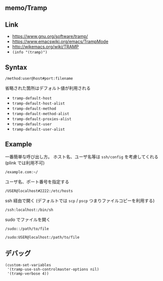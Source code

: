 memo/Tramp
----------

## Link

- https://www.gnu.org/software/tramp/
- https://www.emacswiki.org/emacs/TrampMode
- http://wikemacs.org/wiki/TRAMP
- `(info "(tramp)")`


## Syntax

    /method:user@host#port:filename

省略された箇所はデフォルト値が利用される

- `tramp-default-host`
- `tramp-default-host-alist`
- `tramp-default-method`
- `tramp-default-method-alist`
- `tramp-default-proxies-alist`
- `tramp-default-user`
- `tramp-default-user-alist`


## Example

一番簡単な呼び出し方。
ホスト名、ユーザ名等は `ssh/config` を考慮してくれる (plink では利用不可)

    /example.com:~/

ユーザ名、ポート番号を指定する

    /USER@localhost#2222:/etc/hosts

ssh 経由で開く (デフォルトでは `scp` / `pscp` つまりファイルコピーを利用する)

    /ssh:localhost:/bin/sh

sudo でファイルを開く

    /sudo::/path/to/file

    /sudo:USER@localhost:/path/to/file

## デバッグ

```emacs-lisp
(custom-set-variables
 '(tramp-use-ssh-controlmaster-options nil)
 '(tramp-verbose 4))
```
